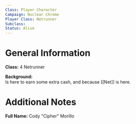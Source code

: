 ```yaml
---
Class: Player Character
Campaign: Nuclear Chrome
Player Class: Netrunner
Subclass: 
Status: Alive
---
```

# General Information
**Class:** 4 Netrunner

**Background:** \
Is here to earn some extra cash, and because [[Net]] is here.
# Additional Notes
**Full Name:** Cody "Cipher" Morillo